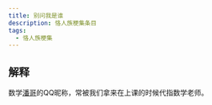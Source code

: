 ```yaml
---
title: 别问我是谁
description: 恪人族梗集条目
tags:
  - 恪人族梗集
---
```


## 解释

数学[潘哥](潘哥)的QQ昵称，常被我们拿来在上课的时候代指数学老师。

<WikiPicture src="https://wikioss.xhemj.work/krzfs/wiki/aa4b4783de0a6afa7ac8d4c25686990d.jpg" title="数学潘哥的QQ头像"/></WikiPicture>